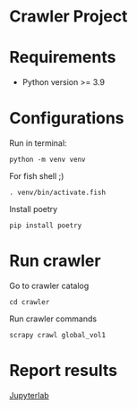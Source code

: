 # Crawler Project

# Requirements
 - Python version >= 3.9

# Configurations
Run in terminal:

`python -m venv venv`

For fish shell ;)

`. venv/bin/activate.fish`

Install poetry

`pip install poetry`

# Run crawler

Go to crawler catalog

`cd crawler`

Run crawler commands

`scrapy crawl global_vol1`

# Report results
[Jupyterlab](https://deepnote.com/project/Scaper-Result-uG2swJkkQ3KXSMBv5NTyeA)